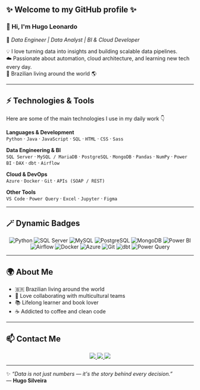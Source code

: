 ## ✨ Welcome to my GitHub profile ✨  

### 👋 Hi, I'm **Hugo Leonardo**
🎯 *Data Engineer | Data Analyst | BI & Cloud Developer*

💡 I love turning data into insights and building scalable data pipelines.  
☁️ Passionate about automation, cloud architecture, and learning new tech every day.  
📍 Brazilian living around the world 🌎  

---

## ⚡ Technologies & Tools  

Here are some of the main technologies I use in my daily work 👇  

**Languages & Development**  
`Python` · `Java` · `JavaScript` · `SQL` · `HTML` · `CSS` · `Sass`

**Data Engineering & BI**  
`SQL Server` · `MySQL / MariaDB` · `PostgreSQL` · `MongoDB` · `Pandas` · `NumPy` · `Power BI` · `DAX` · `dbt` · `Airflow`

**Cloud & DevOps**  
`Azure` · `Docker` · `Git` · `APIs (SOAP / REST)`

**Other Tools**  
`VS Code` · `Power Query` · `Excel` · `Jupyter` · `Figma`

---

## 🪄 Dynamic Badges  

<div align="center">

![Python](https://img.shields.io/badge/Python-3670A0?style=for-the-badge&logo=python&logoColor=ffdd54)
![SQL Server](https://img.shields.io/badge/SQL%20Server-CC2927?style=for-the-badge&logo=microsoftsqlserver&logoColor=white)
![MySQL](https://img.shields.io/badge/MySQL-005C84?style=for-the-badge&logo=mysql&logoColor=white)
![PostgreSQL](https://img.shields.io/badge/PostgreSQL-316192?style=for-the-badge&logo=postgresql&logoColor=white)
![MongoDB](https://img.shields.io/badge/MongoDB-4EA94B?style=for-the-badge&logo=mongodb&logoColor=white)
![Power BI](https://img.shields.io/badge/PowerBI-F2C811?style=for-the-badge&logo=powerbi&logoColor=black)
![Airflow](https://img.shields.io/badge/Apache%20Airflow-017CEE?style=for-the-badge&logo=apacheairflow&logoColor=white)
![Docker](https://img.shields.io/badge/Docker-0db7ed?style=for-the-badge&logo=docker&logoColor=white)
![Azure](https://img.shields.io/badge/Azure-0089D6?style=for-the-badge&logo=microsoftazure&logoColor=white)
![Git](https://img.shields.io/badge/Git-F05032?style=for-the-badge&logo=git&logoColor=white)
![dbt](https://img.shields.io/badge/dbt-FF694B?style=for-the-badge&logo=dbt&logoColor=white)
![Power Query](https://img.shields.io/badge/PowerQuery-217346?style=for-the-badge&logo=microsoftexcel&logoColor=white)

</div>

---

## 🌍 About Me  

- 🇧🇷 Brazilian living around the world  
- 🤝 Love collaborating with multicultural teams  
- 📚 Lifelong learner and book lover  
- ☕ Addicted to coffee and clean code  

---

## 📫 Contact Me  

<div align="center">

<a href="https://www.linkedin.com/in/huugoleonardo" target="_blank">
  <img src="https://img.shields.io/badge/-LinkedIn-%230077B5?style=for-the-badge&logo=linkedin&logoColor=white" />
</a>

<a href="mailto:hugoleonardoti@gmail.com">
  <img src="https://img.shields.io/badge/Gmail-D14836?style=for-the-badge&logo=gmail&logoColor=white" />
</a>

<a href="https://github.com/huugoleonardo" target="_blank">
  <img src="https://img.shields.io/badge/GitHub-100000?style=for-the-badge&logo=github&logoColor=white" />
</a>

</div>

---

✨ *“Data is not just numbers — it's the story behind every decision.”*  
— **Hugo Silveira**
